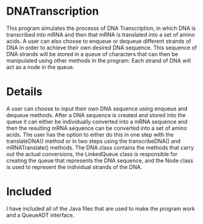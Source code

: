 # DNATranscription
This program simulates the processs of DNA Transcription, in which DNA is transcribed into mRNA and then that mRNA is translated into a set of amino acids. A user can also choose to enqueue or dequeue different strands of DNA in order to achieve their own desired DNA sequence. This sequence of DNA strands will be stored in a queue of characters that can then be manipulated using other methods in the program. Each strand of DNA will act as a node in the queue.
# Details
A user can choose to input their own DNA sequence using enqueue and dequeue methods. After a DNA sequence is created and stored into the queue it can either be individually converted into a mRNA sequence and then the resulting mRNA sequence can be converted into a set of amino acids. The user has the option to either do this in one step with the translateDNA() method or in two steps using the transcribeDNA() and mRNATranslate() methods. The DNA class contains the methods that carry out the actual conversions, the LinkedQueue class is responsible for creating the queue that represents the DNA sequence, and the Node class is used to represent the individual strands of the DNA. 
# Included
I have included all of the Java files that are used to make the program work and a QueueADT interface.
